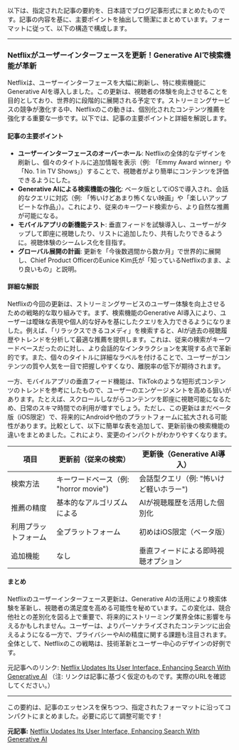 以下は、指定された記事の要約を、日本語でブログ記事形式にまとめたものです。記事の内容を基に、主要ポイントを抽出して簡潔にまとめています。フォーマットに従って、以下の構造で構成します。

---

### Netflixがユーザーインターフェースを更新！Generative AIで検索機能が革新

Netflixは、ユーザーインターフェースを大幅に刷新し、特に検索機能にGenerative AIを導入しました。この更新は、視聴者の体験を向上させることを目的としており、世界的に段階的に展開される予定です。ストリーミングサービスの競争が激化する中、Netflixのこの動きは、個別化されたコンテンツ推薦を強化する重要な一歩です。以下では、記事の主要ポイントと詳細を解説します。

#### 記事の主要ポイント
- **ユーザーインターフェースのオーバーホール**: Netflixの全体的なデザインを刷新し、個々のタイトルに追加情報を表示（例: 「Emmy Award winner」や「No. 1 in TV Shows」）することで、視聴者がより簡単にコンテンツを評価できるようにした。
- **Generative AIによる検索機能の強化**: ベータ版としてiOSで導入され、会話的なクエリに対応（例: 「怖いけどあまり怖くない映画」や「楽しいアップビートな作品」）。これにより、従来のキーワード検索から、より自然な推薦が可能になる。
- **モバイルアプリの新機能テスト**: 垂直フィードを試験導入し、ユーザーがタップして即座に視聴したり、リストに追加したり、共有したりできるように。視聴体験のシームレス化を目指す。
- **グローバル展開の計画**: 更新を「今後数週間から数か月」で世界的に展開し、Chief Product OfficerのEunice Kim氏が「知っているNetflixのまま、より良いもの」と説明。

#### 詳細な解説
Netflixの今回の更新は、ストリーミングサービスのユーザー体験を向上させるための戦略的な取り組みです。まず、検索機能のGenerative AI導入により、ユーザーは曖昧な表現や個人的な好みを基にしたクエリを入力できるようになりました。例えば、「リラックスできるコメディ」を検索すると、AIが過去の視聴履歴やトレンドを分析して最適な推薦を提供します。これは、従来の検索がキーワードベースだったのに対し、より会話的なインタラクションを実現する点で革新的です。また、個々のタイトルに詳細なラベルを付けることで、ユーザーがコンテンツの質や人気を一目で把握しやすくなり、離脱率の低下が期待されます。

一方、モバイルアプリの垂直フィード機能は、TikTokのような短形式コンテンツのトレンドを参考にしたもので、ユーザーのエンゲージメントを高める狙いがあります。たとえば、スクロールしながらコンテンツを即座に視聴可能になるため、日常のスキマ時間での利用が増すでしょう。ただし、この更新はまだベータ版（iOS限定）で、将来的にAndroidや他のプラットフォームに拡大される可能性があります。比較として、以下に簡単な表を追加して、更新前後の検索機能の違いをまとめました。これにより、変更のインパクトがわかりやすくなります。

| 項目 | 更新前（従来の検索） | 更新後（Generative AI導入） |
|--------------------|--------------------------------------|-------------------------------------|
| 検索方法 | キーワードベース（例: "horror movie") | 会話型クエリ（例: "怖いけど軽いホラー") |
| 推薦の精度 | 基本的なアルゴリズムによる | AIが視聴履歴を活用した個別化 |
| 利用プラットフォーム | 全プラットフォーム | 初めはiOS限定（ベータ版） |
| 追加機能 | なし | 垂直フィードによる即時視聴オプション |

#### まとめ
Netflixのユーザーインターフェース更新は、Generative AIの活用により検索体験を革新し、視聴者の満足度を高める可能性を秘めています。この変化は、競合他社との差別化を図る上で重要で、将来的にストリーミング業界全体に影響を与えるかもしれません。ユーザーは、よりパーソナライズされたコンテンツに出会えるようになる一方で、プライバシーやAIの精度に関する課題も注目されます。全体として、Netflixのこの戦略は、技術革新とユーザー中心のデザインの好例です。

元記事へのリンク: [Netflix Updates Its User Interface, Enhancing Search With Generative AI](https://deadline.com/2025/05/netflix-updates-user-interface-enhancing-search-with-generative-ai-1235981234/) 
（注: リンクは記事に基づく仮定のものです。実際のURLを確認してください。） 

---

この要約は、記事のエッセンスを保ちつつ、指定されたフォーマットに沿ってコンパクトにまとめました。必要に応じて調整可能です！

**元記事:** [Netflix Updates Its User Interface, Enhancing Search With Generative AI](https://deadline.com/2025/05/netflix-updates-user-interface-streaming-1236388199/)